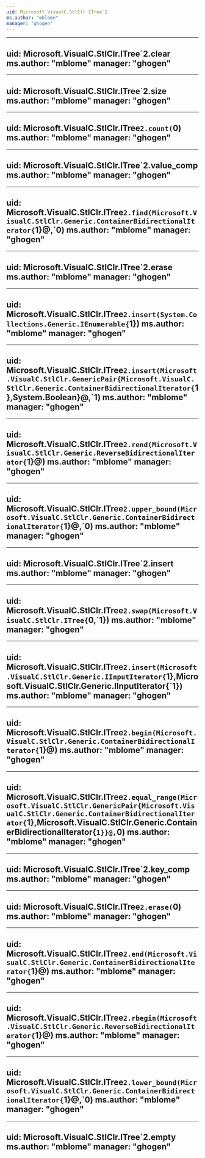 ```yaml
---
uid: Microsoft.VisualC.StlClr.ITree`2
ms.author: "mblome"
manager: "ghogen"
---
```


---
uid: Microsoft.VisualC.StlClr.ITree`2.clear
ms.author: "mblome"
manager: "ghogen"
---

---
uid: Microsoft.VisualC.StlClr.ITree`2.size
ms.author: "mblome"
manager: "ghogen"
---

---
uid: Microsoft.VisualC.StlClr.ITree`2.count(`0)
ms.author: "mblome"
manager: "ghogen"
---

---
uid: Microsoft.VisualC.StlClr.ITree`2.value_comp
ms.author: "mblome"
manager: "ghogen"
---

---
uid: Microsoft.VisualC.StlClr.ITree`2.find(Microsoft.VisualC.StlClr.Generic.ContainerBidirectionalIterator{`1}@,`0)
ms.author: "mblome"
manager: "ghogen"
---

---
uid: Microsoft.VisualC.StlClr.ITree`2.erase
ms.author: "mblome"
manager: "ghogen"
---

---
uid: Microsoft.VisualC.StlClr.ITree`2.insert(System.Collections.Generic.IEnumerable{`1})
ms.author: "mblome"
manager: "ghogen"
---

---
uid: Microsoft.VisualC.StlClr.ITree`2.insert(Microsoft.VisualC.StlClr.GenericPair{Microsoft.VisualC.StlClr.Generic.ContainerBidirectionalIterator{`1},System.Boolean}@,`1)
ms.author: "mblome"
manager: "ghogen"
---

---
uid: Microsoft.VisualC.StlClr.ITree`2.rend(Microsoft.VisualC.StlClr.Generic.ReverseBidirectionalIterator{`1}@)
ms.author: "mblome"
manager: "ghogen"
---

---
uid: Microsoft.VisualC.StlClr.ITree`2.upper_bound(Microsoft.VisualC.StlClr.Generic.ContainerBidirectionalIterator{`1}@,`0)
ms.author: "mblome"
manager: "ghogen"
---

---
uid: Microsoft.VisualC.StlClr.ITree`2.insert
ms.author: "mblome"
manager: "ghogen"
---

---
uid: Microsoft.VisualC.StlClr.ITree`2.swap(Microsoft.VisualC.StlClr.ITree{`0,`1})
ms.author: "mblome"
manager: "ghogen"
---

---
uid: Microsoft.VisualC.StlClr.ITree`2.insert(Microsoft.VisualC.StlClr.Generic.IInputIterator{`1},Microsoft.VisualC.StlClr.Generic.IInputIterator{`1})
ms.author: "mblome"
manager: "ghogen"
---

---
uid: Microsoft.VisualC.StlClr.ITree`2.begin(Microsoft.VisualC.StlClr.Generic.ContainerBidirectionalIterator{`1}@)
ms.author: "mblome"
manager: "ghogen"
---

---
uid: Microsoft.VisualC.StlClr.ITree`2.equal_range(Microsoft.VisualC.StlClr.GenericPair{Microsoft.VisualC.StlClr.Generic.ContainerBidirectionalIterator{`1},Microsoft.VisualC.StlClr.Generic.ContainerBidirectionalIterator{`1}}@,`0)
ms.author: "mblome"
manager: "ghogen"
---

---
uid: Microsoft.VisualC.StlClr.ITree`2.key_comp
ms.author: "mblome"
manager: "ghogen"
---

---
uid: Microsoft.VisualC.StlClr.ITree`2.erase(`0)
ms.author: "mblome"
manager: "ghogen"
---

---
uid: Microsoft.VisualC.StlClr.ITree`2.end(Microsoft.VisualC.StlClr.Generic.ContainerBidirectionalIterator{`1}@)
ms.author: "mblome"
manager: "ghogen"
---

---
uid: Microsoft.VisualC.StlClr.ITree`2.rbegin(Microsoft.VisualC.StlClr.Generic.ReverseBidirectionalIterator{`1}@)
ms.author: "mblome"
manager: "ghogen"
---

---
uid: Microsoft.VisualC.StlClr.ITree`2.lower_bound(Microsoft.VisualC.StlClr.Generic.ContainerBidirectionalIterator{`1}@,`0)
ms.author: "mblome"
manager: "ghogen"
---

---
uid: Microsoft.VisualC.StlClr.ITree`2.empty
ms.author: "mblome"
manager: "ghogen"
---
